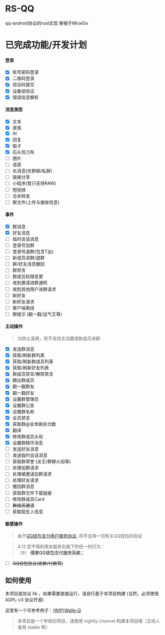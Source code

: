 # RS-QQ
qq-android协议的rust实现 移植于MiraiGo


# 已完成功能/开发计划
#### 登录
- [x] 账号密码登录
- [x] 二维码登录
- [x] 验证码提交
- [x] 设备锁验证
- [x] 错误信息解析

#### 消息类型
- [x] 文本
- [x] 表情
- [x] At
- [x] 回复
- [x] 骰子
- [x] 石头剪刀布
- [ ] 图片
- [ ] 语音
- [ ] 长消息(仅群聊/私聊)
- [ ] 链接分享
- [ ] 小程序(暂只支持RAW)
- [ ] 短视频
- [ ] 合并转发
- [ ] 群文件(上传与接收信息)

#### 事件
- [x] 群消息
- [x] 好友消息
- [ ] 临时会话消息
- [ ] 登录号加群
- [ ] 登录号退群(包含T出)
- [ ] 新成员进群/退群
- [ ] 群/好友消息撤回 
- [ ] 群禁言
- [ ] 群成员权限变更
- [ ] 收到邀请进群通知
- [ ] 收到其他用户进群请求
- [ ] 新好友
- [ ] 新好友请求
- [ ] 客户端离线
- [ ] 群提示 (戳一戳/运气王等) 

#### 主动操作
> 为防止滥用，将不支持主动邀请新成员进群

- [x] 发送群消息
- [x] 获取/刷新群列表
- [x] 获取/刷新群成员列表
- [x] 获取/刷新好友列表
- [x] 群成员禁言/解除禁言
- [x] 踢出群成员
- [x] 戳一戳群友
- [x] 戳一戳好友
- [x] 设置群管理员
- [x] 设置群公告
- [x] 设置群名称
- [x] 全员禁言
- [x] 获取群@全体剩余次数
- [x] 翻译
- [x] 修改群成员头衔
- [x] 设置群精华消息
- [ ] 发送好友消息
- [ ] 发送临时会话消息
- [ ] 获取群荣誉 (龙王/群聊火焰等)
- [ ] 处理加群请求
- [ ] 处理被邀请加群请求
- [ ] 处理好友请求
- [ ] 撤回群消息
- [ ] 获取群文件下载链接
- [ ] 修改群成员Card
- [ ] ~~群成员邀请~~
- [ ] 获取陌生人信息

#### 敏感操作
> 由于[QQ钱包支付用户服务协议](https://www.tenpay.com/v2/html5/basic/public/agreement/protocol_mqq_pay.shtml), 将不支持一切有关QQ钱包的协议

>4.13 您不得利用本服务实施下列任一的行为：
>\
>     （9） **侵害QQ钱包支付服务系統；**

- [ ] ~~QQ钱包协议(收款/付款等)~~


## 如何使用

本项目是协议 lib ，如果需要直接运行，请自行基于本项目构建 (当然，必须使用 AGPL-v3 协议开源)

这里有一个可参考例子：[(WIP)Walle-Q](https://github.com/abrahum/walle-q)

> 本项目是一个年轻的项目，请使用 nightly channel 构建本项目哦（正经人谁用 stable 啊）

